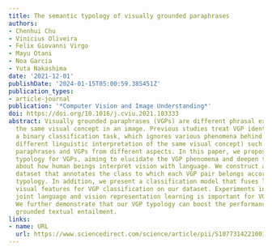 ```yaml
---
title: The semantic typology of visually grounded paraphrases
authors:
- Chenhui Chu
- Vinicius Oliveira
- Felix Giovanni Virgo
- Mayu Otani
- Noa Garcia
- Yuta Nakashima
date: '2021-12-01'
publishDate: '2024-01-15T05:00:59.385451Z'
publication_types:
- article-journal
publication: '*Computer Vision and Image Understanding*'
doi: https://doi.org/10.1016/j.cviu.2021.103333
abstract: Visually grounded paraphrases (VGPs) are different phrasal expressions describing
  the same visual concept in an image. Previous studies treat VGP identification as
  a binary classification task, which ignores various phenomena behind VGPs (i.e.,
  different linguistic interpretation of the same visual concept) such as linguistic
  paraphrases and VGPs from different aspects. In this paper, we propose semantic
  typology for VGPs, aiming to elucidate the VGP phenomena and deepen the understanding
  about how human beings interpret vision with language. We construct a large VGP
  dataset that annotates the class to which each VGP pair belongs according to our
  typology. In addition, we present a classification model that fuses language and
  visual features for VGP classification on our dataset. Experiments indicate that
  joint language and vision representation learning is important for VGP classification.
  We further demonstrate that our VGP typology can boost the performance of visually
  grounded textual entailment.
links:
- name: URL
  url: https://www.sciencedirect.com/science/article/pii/S1077314221001697
---
```

